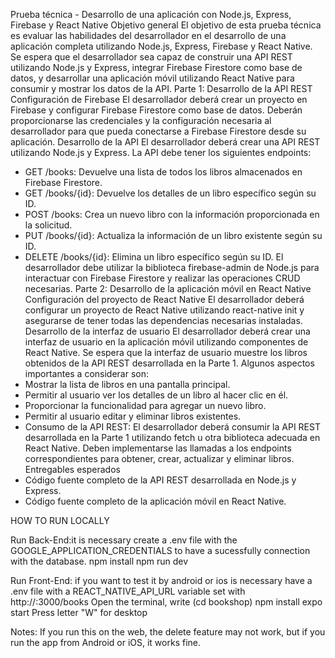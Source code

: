 Prueba técnica - Desarrollo de una
aplicación con Node.js, Express,
Firebase y React Native
Objetivo general
El objetivo de esta prueba técnica es evaluar las habilidades del desarrollador en el
desarrollo de una aplicación completa utilizando Node.js, Express, Firebase y React Native.
Se espera que el desarrollador sea capaz de construir una API REST utilizando Node.js y
Express, integrar Firebase Firestore como base de datos, y desarrollar una aplicación móvil
utilizando React Native para consumir y mostrar los datos de la API.
Parte 1: Desarrollo de la API REST
Configuración de Firebase
El desarrollador deberá crear un proyecto en Firebase y configurar Firebase Firestore como
base de datos. Deberán proporcionarse las credenciales y la configuración necesaria al
desarrollador para que pueda conectarse a Firebase Firestore desde su aplicación.
Desarrollo de la API
El desarrollador deberá crear una API REST utilizando Node.js y Express. La API debe
tener los siguientes endpoints:
- GET /books: Devuelve una lista de todos los libros almacenados en Firebase
Firestore.
- GET /books/{id}: Devuelve los detalles de un libro específico según su ID.
- POST /books: Crea un nuevo libro con la información proporcionada en la solicitud.
- PUT /books/{id}: Actualiza la información de un libro existente según su ID.
- DELETE /books/{id}: Elimina un libro específico según su ID.
El desarrollador debe utilizar la biblioteca firebase-admin de Node.js para interactuar con
Firebase Firestore y realizar las operaciones CRUD necesarias.
Parte 2: Desarrollo de la aplicación móvil en React
Native
Configuración del proyecto de React Native
El desarrollador deberá configurar un proyecto de React Native utilizando react-native init y
asegurarse de tener todas las dependencias necesarias instaladas.
Desarrollo de la interfaz de usuario
El desarrollador deberá crear una interfaz de usuario en la aplicación móvil utilizando
componentes de React Native. Se espera que la interfaz de usuario muestre los libros
obtenidos de la API REST desarrollada en la Parte 1. Algunos aspectos importantes a
considerar son:
- Mostrar la lista de libros en una pantalla principal.
- Permitir al usuario ver los detalles de un libro al hacer clic en él.
- Proporcionar la funcionalidad para agregar un nuevo libro.
- Permitir al usuario editar y eliminar libros existentes.
- Consumo de la API REST: El desarrollador deberá consumir la API REST
desarrollada en la Parte 1 utilizando fetch u otra biblioteca adecuada en React
Native. Deben implementarse las llamadas a los endpoints correspondientes para
obtener, crear, actualizar y eliminar libros.
Entregables esperados
- Código fuente completo de la API REST desarrollada en Node.js y Express.
- Código fuente completo de la aplicación móvil en React Native.


HOW TO RUN LOCALLY

Run Back-End:it is necessary create a .env file with the GOOGLE_APPLICATION_CREDENTIALS to have a sucessfully connection with the database.
npm install
npm run dev

Run Front-End: if you want to test it by android or ios is necessary have a .env file with a REACT_NATIVE_API_URL variable set with http://<ipconfig>:3000/books
Open the terminal, write (cd bookshop)
npm install
expo start
Press letter "W" for desktop

Notes: If you run this on the web, the delete feature may not work, but if you run the app from Android or iOS, it works fine.
